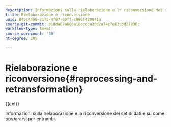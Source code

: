 ```yaml
---
description: Informazioni sulla rielaborazione e la riconversione dei set di dati e su come prepararsi per entrambi.
title: Rielaborazione e riconversione
uuid: 04bc4496-7175-4f87-80ff-c096f430841a
source-git-commit: b1dda69a606a16dccca30d2a74c7e63dbd27936c
workflow-type: tm+mt
source-wordcount: '30'
ht-degree: 20%

---
```



# Rielaborazione e riconversione{#reprocessing-and-retransformation}

{{eol}}

Informazioni sulla rielaborazione e la riconversione dei set di dati e su come prepararsi per entrambi.
